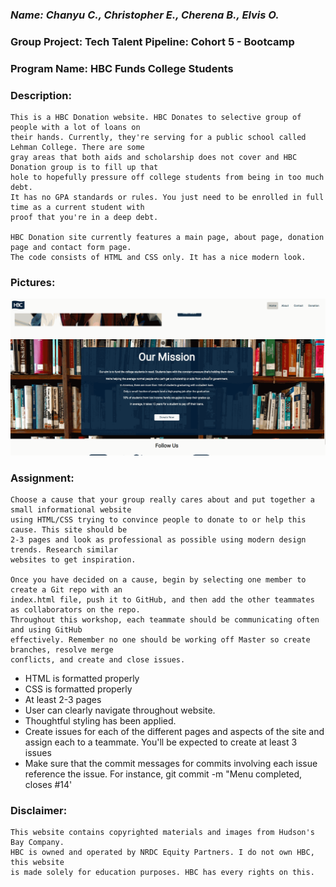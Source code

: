 ### *Name: Chanyu C., Christopher E., Cherena B., Elvis O.*

### Group Project: Tech Talent Pipeline: Cohort 5 - Bootcamp
### Program Name: HBC Funds College Students

### Description: 
``` 
This is a HBC Donation website. HBC Donates to selective group of people with a lot of loans on
their hands. Currently, they're serving for a public school called Lehman College. There are some
gray areas that both aids and scholarship does not cover and HBC Donation group is to fill up that
hole to hopefully pressure off college students from being in too much debt. 
It has no GPA standards or rules. You just need to be enrolled in full time as a current student with
proof that you're in a deep debt. 

HBC Donation site currently features a main page, about page, donation page and contact form page.
The code consists of HTML and CSS only. It has a nice modern look. 
```

### Pictures:
<img src = "img/gif1.gif" alt="Image">

### Assignment:

```
Choose a cause that your group really cares about and put together a small informational website
using HTML/CSS trying to convince people to donate to or help this cause. This site should be
2-3 pages and look as professional as possible using modern design trends. Research similar
websites to get inspiration.

Once you have decided on a cause, begin by selecting one member to create a Git repo with an
index.html file, push it to GitHub, and then add the other teammates as collaborators on the repo.
Throughout this workshop, each teammate should be communicating often and using GitHub
effectively. Remember no one should be working off Master so create branches, resolve merge
conflicts, and create and close issues.
```

* HTML is formatted properly
* CSS is formatted properly
* At least 2-3 pages
* User can clearly navigate throughout website.
* Thoughtful styling has been applied.
* Create issues for each of the different pages and aspects of the site and assign each to
a teammate. You'll be expected to create at least 3 issues
* Make sure that the commit messages for commits involving each issue reference the
issue. For instance, git commit -m "Menu completed, closes #14'

### Disclaimer:
```
This website contains copyrighted materials and images from Hudson's Bay Company. 
HBC is owned and operated by NRDC Equity Partners. I do not own HBC, this website 
is made solely for education purposes. HBC has every rights on this. 
```